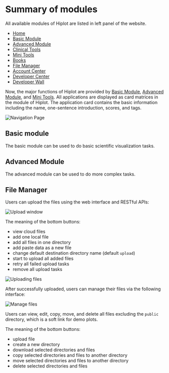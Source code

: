 # Summary of modules

All available modules of Hiplot are listed in left panel of the website.

- [Home](https://hiplot.com.cn)
- [Basic Module](https://hiplot.com.cn/basic)
- [Advanced Module](https://hiplot.com.cn/advance)
- [Clinical Tools](https://hiplot.com.cn/clinical-tools)
- [Mini Tools](https://hiplot.com.cn/mini-tools)
- [Books](https://hiplot.com.cn/books)
- [File Manager](https://hiplot.com.cn/file-manager)
- [Account Center](https://hiplot.com.cn/account-center)
- [Developer Center](https://hiplot.com.cn/developer-center)
- [Developer Wall](https://hiplot.com.cn/developer-wall)

Now, the major functions of Hiplot are provided by [Basic Module](https://hiplot.com.cn/basic), [Advanced Module](https://hiplot.com.cn/advance), and [Mini Tools](https://hiplot.com.cn/mini-tools). All applications are displayed as card matrices in the module of Hiplot. The application card contains the basic information including the name, one-sentence introduction, scores, and tags.

![Navigation Page](https://s1.imagehub.cc/images/2021/05/03/navigation-tuya.jpg)

## Basic module

The basic module can be used to do basic scientific visualization tasks.

## Advanced Module

The advanced module can be used to do more complex tasks.

## File Manager

Users can upload the files using the web interface and RESTful APIs:

![Upload window](https://s1.ax1x.com/2020/07/08/UV5E3d.png)

The meaning of the bottom buttons:

- view cloud files
- add one local file
- add all files in one directory
- add paste data as a new file
- change default destination directory name (default `upload`)
- start to upload all added files
- retry all failed upload tasks
- remove all upload tasks

![Uploading files](https://s1.ax1x.com/2020/07/08/UV5VgA.png)

After successfully uploaded, users can manage their files via the following interface:

![Manage files](https://s1.ax1x.com/2020/07/08/UV5A9H.png)

Users can view, edit, copy, move, and delete all files excluding the `public` directory, which is a soft link for demo plots.

The meaning of the bottom buttons:

- upload file
- create a new directory
- download selected directories and files
- copy selected directories and files to another directory
- move selected directories and files to another directory
- delete selected directories and files
